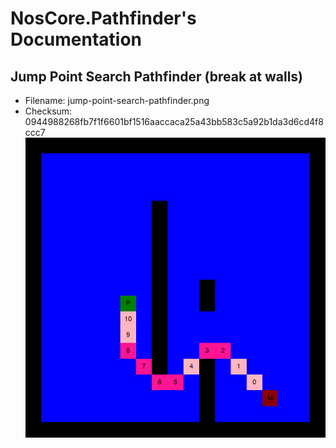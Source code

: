 # NosCore.Pathfinder's Documentation
## Jump Point Search Pathfinder (break at walls)
- Filename: jump-point-search-pathfinder.png
- Checksum: 0944988268fb7f1f6601bf1516aaccaca25a43bb583c5a92b1da3d6cd4f8ccc7
![brushfire](./jump-point-search-pathfinder.png)
